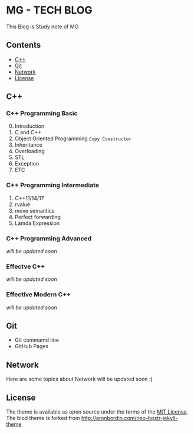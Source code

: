 # MG - TECH BLOG
This Blog is Study note of MG  


## Contents

- [C++](#C++)
- [Git](#Git)
- [Network](#Network)
- [License](#License)


## C++

### C++ Programming Basic

0. Introduction
1. C and C++
2. Object Oriented Programming `Copy Constructor`
3. Inheritance
4. Overloading
5. STL
6. Exception
7. ETC


### C++ Programming Intermediate

1. C++11/14/17
2. rvalue 
3. move semantics
4. Perfect forwarding
5. Lamda Expression


### C++ Programming Advanced

*will be updated soon*

### Effectve C++

*will be updated soon*

### Effective Modern C++

*will be updated soon*

## Git

* Git commamd line
* GitHub Pages


## Network

Here are some topics about Network will be updated soon :)


## License

The theme is available as open source under the terms of the [MIT License](http://opensource.org/licenses/MIT).  
The blod theme is forked from http://aronbordin.com/neo-hpstr-jekyll-theme

